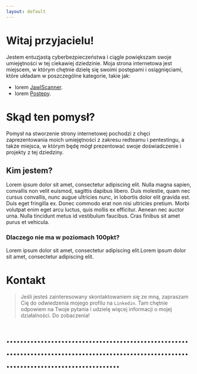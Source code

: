 ```yaml
---
layout: default
---
```


# Witaj przyjacielu!

Jestem entuzjastą cyberbezpieczeństwa i ciągle powiększam swoje umiejętności w tej ciekawiej dziedzinie. Moja strona internetowa jest miejscem, w którym chętnie dzielę się swoimi postępami i osiągnięciami, które układam w poszczególne kategorie, takie jak:

* lorem
[JawlScanner](./jJawlScanner.html).
* lorem
[Postępy](./Postępy.html).

# Skąd ten pomysł?

Pomysł na  stworzenie strony internetowej pochodzi z chęci zaprezentowania moich umiejętności z zakresu redteamu i pentestingu, a także miejsca, w którym będę mógł prezentować swoje doświadczenie i projekty z tej dziedziny. 

## Kim jestem?

Lorem ipsum dolor sit amet, consectetur adipiscing elit. Nulla magna sapien, convallis non velit euismod, sagittis dapibus libero. Duis molestie, quam nec cursus convallis, nunc augue ultricies nunc, in lobortis dolor elit gravida est. Duis eget fringilla ex. Donec commodo erat non nisi ultricies pretium. Morbi volutpat enim eget arcu luctus, quis mollis ex efficitur. Aenean nec auctor urna. Nulla tincidunt metus id vestibulum faucibus. Cras finibus sit amet purus et vehicula.

### Dlaczego nie ma w poziomach 100pkt?

Lorem ipsum dolor sit amet, consectetur adipiscing elit.Lorem ipsum dolor sit amet, consectetur adipiscing elit.

# Kontakt

>Jeśli jesteś zainteresowany skontaktowaniem się ze mną, zapraszam Cię do odwiedzenia mojego profilu na `Linkedin`. Tam chętnie odpowiem na Twoje pytania i udzielę więcej informacji o mojej działalności. Do zobaczenia!


# ...........................................................................................................................................
